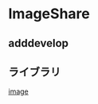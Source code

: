 # ImageShare

## adddevelop

## ライブラリ

[image](https://docs.expo.io/versions/latest/sdk/imagepicker/)
